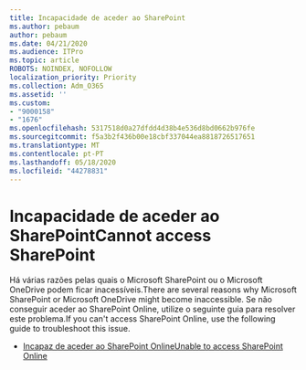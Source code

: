 ```yaml
---
title: Incapacidade de aceder ao SharePoint
ms.author: pebaum
author: pebaum
ms.date: 04/21/2020
ms.audience: ITPro
ms.topic: article
ROBOTS: NOINDEX, NOFOLLOW
localization_priority: Priority
ms.collection: Adm_O365
ms.assetid: ''
ms.custom:
- "9000158"
- "1676"
ms.openlocfilehash: 5317518d0a27dfdd4d38b4e536d8bd0662b976fe
ms.sourcegitcommit: f5a3b2f436b00e18cbf337044ea8818726517651
ms.translationtype: MT
ms.contentlocale: pt-PT
ms.lasthandoff: 05/18/2020
ms.locfileid: "44278831"
---
```

# <a name="cannot-access-sharepoint"></a><span data-ttu-id="aff49-102">Incapacidade de aceder ao SharePoint</span><span class="sxs-lookup"><span data-stu-id="aff49-102">Cannot access SharePoint</span></span>

<span data-ttu-id="aff49-103">Há várias razões pelas quais o Microsoft SharePoint ou o Microsoft OneDrive podem ficar inacessíveis.</span><span class="sxs-lookup"><span data-stu-id="aff49-103">There are several reasons why Microsoft SharePoint or Microsoft OneDrive might become inaccessible.</span></span> <span data-ttu-id="aff49-104">Se não conseguir aceder ao SharePoint Online, utilize o seguinte guia para resolver este problema.</span><span class="sxs-lookup"><span data-stu-id="aff49-104">If you can't access SharePoint Online, use the following guide to troubleshoot this issue.</span></span>

- [<span data-ttu-id="aff49-105">Incapaz de aceder ao SharePoint Online</span><span class="sxs-lookup"><span data-stu-id="aff49-105">Unable to access SharePoint Online</span></span>](https://docs.microsoft.com/sharepoint/troubleshoot/sharing-and-permissions/sharepoint-online-inaccessible)
